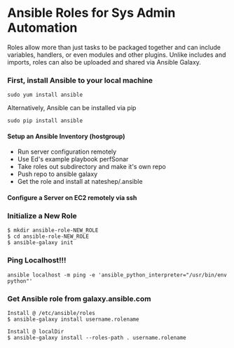 # Ansible Roles for Sys Admin Automation
Roles allow more than just tasks to be packaged together and can include variables, handlers, or even modules and other plugins. Unlike includes and imports, roles can also be uploaded and shared via Ansible Galaxy.

### First, install Ansible to your local machine
```
sudo yum install ansible
```
Alternatively, Ansible can be installed via pip
```
sudo pip install ansible
```

#### Setup an Ansible Inventory (hostgroup)
- Run server configuration remotely
- Use Ed's example playbook perfSonar 
- Take roles out subdirectory and make it's own repo
- Push repo to ansible galaxy 
- Get the role and install at nateshep/.ansible

#### Configure a Server on EC2 remotely via ssh


### Initialize a New Role
```
$ mkdir ansible-role-NEW_ROLE
$ cd ansible-role-NEW_ROLE
$ ansible-galaxy init
```

### Ping Localhost!!!
```
ansible localhost -m ping -e 'ansible_python_interpreter="/usr/bin/env python"'
```

### Get Ansible role from galaxy.ansible.com
```
Install @ /etc/ansible/roles
$ ansible-galaxy install username.rolename

Install @ localDir
$ ansible-galaxy install --roles-path . username.rolename
```




